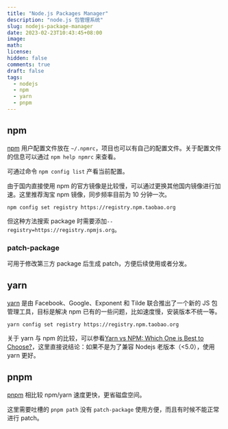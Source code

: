 ```yaml
---
title: "Node.js Packages Manager"
description: "node.js 包管理系统"
slug: nodejs-package-manager
date: 2023-02-23T10:43:45+08:00
image:
math:
license:
hidden: false
comments: true
draft: false
tags:
  - nodejs
  - npm
  - yarn
  - pnpm
---
```


## npm

[npm](https://www.npmjs.com/) 用户配置文件放在 `~/.npmrc`，项目也可以有自己的配置文件。关于配置文件的信息可以通过 `npm help npmrc` 来查看。

可通过命令 `npm config list` 产看当前配置。

由于国内直接使用 npm 的官方镜像是比较慢，可以通过更换其他国内镜像进行加速。这里推荐淘宝 npm 镜像，同步频率目前为 10 分钟一次。

`npm config set registry https://registry.npm.taobao.org`

但这种方法搜索 package 时需要添加`--registry=https://registry.npmjs.org`。

### patch-package

可用于修改第三方 package 后生成 patch，方便后续使用或者分发。

## yarn

[yarn](https://yarnpkg.com/) 是由 Facebook、Google、Exponent 和 Tilde 联合推出了一个新的 JS 包管理工具，目标是解决 npm 已有的一些问题，比如速度慢，安装版本不统一等。

```shell
yarn config set registry https://registry.npm.taobao.org
```

关于 yarn 与 npm 的比较，可以参看[Yarn vs NPM: Which One is Best to Choose?](https://www.knowledgehut.com/blog/web-development/yarn-vs-npm)，这里直接说结论：如果不是为了兼容 Nodejs 老版本（<5.0），使用 yarn 更好。

## pnpm

[pnpm](https://pnpm.io/) 相比较 npm/yarn 速度更快，更省磁盘空间。

这里需要吐槽的 `pnpm path` 没有 `patch-package` 使用方便，而且有时候不能正常进行 patch。
